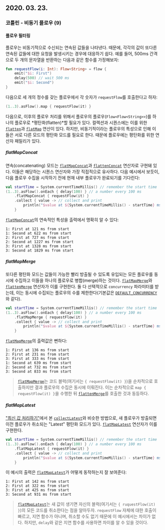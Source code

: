 ## 2020. 03. 23.

### 코틀린 - 비동기 플로우 (9)

#### 플로우 필터링

플로우는 비동기적으로 수신되는 연속된 값들을 나타낸다. 때문에, 각각의 값이 또다른 연속된 값들에 대한 요청을 발생시키는 경우에 대응하기 쉽다. 예를 들어, 500ms 간격으로 두 개의 문자열을 반환하는 다음과 같은 함수를 가정해보자:

```kotlin
fun requestFlow(i: Int): Flow<String> = flow {
    emit("$i: First") 
    delay(500) // wait 500 ms
    emit("$i: Second")    
}
```

다음으로 세 개의 정수를 갖는 플로우에서 각 숫자가 `requestFlow`를 호출한다고 하자:

```kotlin
(1..3).asFlow().map { requestFlow(it) }
```

다음으로, 이후의 플로우 처리를 위해서 플로우의 플로우(`Flow<Flow<String>>`)를 하나의 플로우로 *평탄화(flatten)*할 필요가 있다. 컬렉션과 시퀀스에는 이를 위한 [`flatten`][kt-flatten]과 [`flatMap`][kt-flat-mat] 연산이 있다. 하지만, 비동기적이라는 플로우의 특성으로 인해 이들은 서로 다른 모드의 평탄화 모드를 필요로 한다. 때문에 플로우에는 평탄화를 위한 연산자 패밀리가 있다.

##### flatMapConcat

연속(concatenating) 모드는 [`flatMapConcat`][kt-flow-flat-map-concat]과 [`flattenConcat`][kt-flow-flatten-concat] 연산자로 구현돼 있다.  이들은 해당하는 시퀀스 연산자와 가장 직접적으로 유사하다. 다음 예시에서 보듯이, 다음 플로우 수집을 시작하기 전에 현재 내부 플로우가 완료되기를 기다린다:

```kotlin
val startTime = System.currentTimeMillis() // remember the start time 
(1..3).asFlow().onEach { delay(100) } // a number every 100 ms 
    .flatMapConcat { requestFlow(it) }                                                                           
    .collect { value -> // collect and print 
        println("$value at ${System.currentTimeMillis() - startTime} ms from start") 
    } 
```

[`flatMapConcat`][kt-flow-flat-map-concat]의 연속적인 특성을 출력에서 명확히 알 수 있다:

```
1: First at 121 ms from start
1: Second at 622 ms from start
2: First at 727 ms from start
2: Second at 1227 ms from start
3: First at 1328 ms from start
3: Second at 1829 ms from start
```

##### flatMapMerge

또다른 평탄화 모드는 값들이 가능한 빨리 방출될 수 있도록 유입되는 모든 플로우를 동시에 수집하고 이들을 하나의 플로우로 병합(merge)하는 것이다. [`flatMapMerge`][kt-flow-flat-map-merge]와 [`flattenMerge`][kt-flow-flatten-merge] 연산자가 이를 구현한다. 둘 다 선택적으로 `concurrency` 파라미터를 받는데, 이는 동시에 수집되는 플로우의 수를 제한한다(기본값은 [`DEFAULT_CONCURRENCY`][kt-coroutine-default-concurrency]와 같다).

```kotlin
val startTime = System.currentTimeMillis() // remember the start time 
(1..3).asFlow().onEach { delay(100) } // a number every 100 ms 
    .flatMapMerge { requestFlow(it) }                                                                           
    .collect { value -> // collect and print 
        println("$value at ${System.currentTimeMillis() - startTime} ms from start") 
    } 
```

[`flatMapMerge`][kt-flow-flat-map-merge]의 출력값은 뻔하다:

```
1: First at 136 ms from start
2: First at 231 ms from start
3: First at 333 ms from start
1: Second at 639 ms from start
2: Second at 732 ms from start
3: Second at 833 ms from start
```

> [`flatMapMerge`][kt-flow-flat-map-merge]는 코드 블럭(여기서는 `{ requestFlow(it) }`)을 순차적으로 호출하지만 결과 플로우의 수집은 동시에 이뤄진다. 이는 순차적으로 `map { requestFlow(it) }`을 수행한 뒤 [`flattenMerge`][kt-flow-flatten-merge]를 호출한 것과 동등하다.

##### flatMapLatest

["최신 값 처리하기"][kt-flow-processing-latest-value]에서 본 [`collectLatest`][kt-flow-collect-latest]와 비슷한 방법으로, 새 플로우가 방출되면 이전 플로우가 취소되는 "Latest" 평탄화 모드가 있다. [`flatMapLatest`][kt-flow-flat-map-latest] 연산자가 이를 구현한다.

```kotlin
val startTime = System.currentTimeMillis() // remember the start time 
(1..3).asFlow().onEach { delay(100) } // a number every 100 ms 
    .flatMapLatest { requestFlow(it) }                                                                           
    .collect { value -> // collect and print 
        println("$value at ${System.currentTimeMillis() - startTime} ms from start") 
    } 
```

이 예시의 출력은 [`flatMapLatest`][kt-flow-flat-map-latest]가 어떻게 동작하는지 잘 보여준다:

```
1: First at 142 ms from start
2: First at 322 ms from start
3: First at 425 ms from start
3: Second at 931 ms from start
```

> [`flatMapLatest`][kt-flow-flat-map-latest]는 새 값이 생기면 자신의 블럭(여기서는 `{ ruquestFlow(it) }`)의 모든 코드를 취소한다는 점을 알아두자. `requestFlow` 자체에 대한 호출이 빠르고, 지연 함수가 아니며, 취소할 수도 없기 때문에 이 예시에서는 차이가 없다. 하지만, `delay`와 같은 지연 함수를 사용하면 차이를 알 수 있을 것이다.



[kt-flatten]: https://kotlinlang.org/api/latest/jvm/stdlib/kotlin.sequences/flatten.html
[kt-flat-mat]: https://kotlinlang.org/api/latest/jvm/stdlib/kotlin.sequences/flat-map.html
[kt-flow-flat-map-concat]: https://kotlin.github.io/kotlinx.coroutines/kotlinx-coroutines-core/kotlinx.coroutines.flow/flat-map-concat.html
[kt-flow-flatten-concat]: https://kotlin.github.io/kotlinx.coroutines/kotlinx-coroutines-core/kotlinx.coroutines.flow/flatten-concat.html
[kt-flow-flat-map-merge]: https://kotlin.github.io/kotlinx.coroutines/kotlinx-coroutines-core/kotlinx.coroutines.flow/flat-map-merge.html
[kt-flow-flatten-merge]:  https://kotlin.github.io/kotlinx.coroutines/kotlinx-coroutines-core/kotlinx.coroutines.flow/flatten-merge.html
[kt-coroutine-default-concurrency]: https://kotlin.github.io/kotlinx.coroutines/kotlinx-coroutines-core/kotlinx.coroutines.flow/-d-e-f-a-u-l-t_-c-o-n-c-u-r-r-e-n-c-y.html
[kt-flow-collect-latest]: https://kotlin.github.io/kotlinx.coroutines/kotlinx-coroutines-core/kotlinx.coroutines.flow/collect-latest.html
[kt-flow-processing-latest-value]: https://kotlinlang.org/docs/reference/coroutines/flow.html#processing-the-latest-value
[kt-flow-flat-map-latest]: https://kotlin.github.io/kotlinx.coroutines/kotlinx-coroutines-core/kotlinx.coroutines.flow/flat-map-latest.html